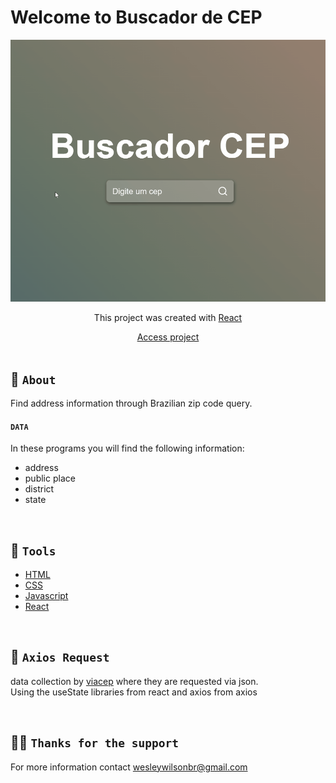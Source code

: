 # Welcome to Buscador de CEP
<img src="./public/gif-cep.gif">
<div align="center">
<p>This project was created with <a href="https://github.com/facebook/create-react-app">React</a>
</p>
<span><a  href="https://buscador-cep-sigma-two.vercel.app/">Access project</a></span>
</div>
<br>

## 📘 `About`

Find address information through Brazilian zip code query.

#### `DATA`
In these programs you will find the following information:
- address
- public place
- district
- state

<br>

 ## 🔨 `Tools`
 - [HTML](https://developer.mozilla.org/pt-BR/docs/Web/HTML)
 - [CSS](https://developer.mozilla.org/pt-BR/docs/Web/CSS)
 - [Javascript](https://developer.mozilla.org/pt-BR/docs/Web/JavaScript)
 - [React](https://reactjs.org/docs/getting-started.html)

<br>

 ## 📮 `Axios Request`
 data collection by [viacep](https://viacep.com.br/) where they are requested via json. <br>
Using the useState libraries from react and axios from axios

<br>

## 🙋🏾 ``Thanks for the support ``
For more information contact wesleywilsonbr@gmail.com


